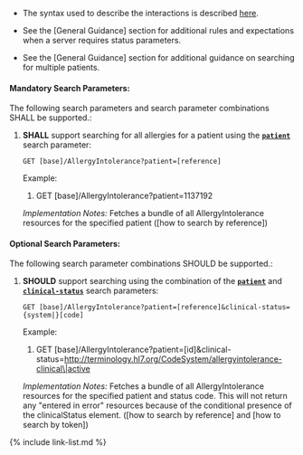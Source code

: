 
- The syntax used to describe the interactions is described [here](general-guidance.html#search-syntax).



- See the [General Guidance] section for additional rules and expectations when a server requires status parameters.
- See the [General Guidance] section for additional guidance on searching for multiple patients.

#### Mandatory Search Parameters:

The following search parameters and search parameter combinations SHALL be supported.:

1. **SHALL** support searching for all allergies for a patient using the **[`patient`](SearchParameter-us-core-allergyintolerance-patient.html)** search parameter:

    `GET [base]/AllergyIntolerance?patient=[reference]`

    Example:

      1. GET [base]/AllergyIntolerance?patient=1137192

    *Implementation Notes:* Fetches a bundle of all AllergyIntolerance resources for the specified patient ([how to search by reference])


#### Optional Search Parameters:

The following search parameter combinations SHOULD be supported.:

1. **SHOULD** support searching using the combination of the **[`patient`](SearchParameter-us-core-allergyintolerance-patient.html)** and **[`clinical-status`](SearchParameter-us-core-allergyintolerance-clinical-status.html)** search parameters:

    `GET [base]/AllergyIntolerance?patient=[reference]&clinical-status={system|}[code]`

    Example:

      1. GET [base]/AllergyIntolerance?patient=[id]&amp;clinical-status=http://terminology.hl7.org/CodeSystem/allergyintolerance-clinical\|active

    *Implementation Notes:* Fetches a bundle of all AllergyIntolerance resources for the specified patient and status code.  This will not return any &#34;entered in error&#34; resources because of the conditional presence of the clinicalStatus element. ([how to search by reference] and [how to search by token])



{% include link-list.md %}

